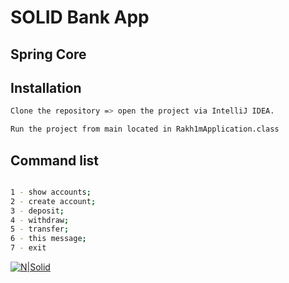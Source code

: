 # SOLID Bank App
## Spring Core



## Installation


```sh
Clone the repository => open the project via IntelliJ IDEA.
```
```sh
Run the project from main located in Rakh1mApplication.class
```


## Command list
```sh

1 - show accounts;
2 - create account;
3 - deposit;
4 - withdraw;
5 - transfer;
6 - this message;
7 - exit
```
[![N|Solid](https://i.morioh.com/201209/1f186a33.webp)](https://ucarecdn.com/49cc0b65-b28d-4878-ba20-58777399e56d/)
